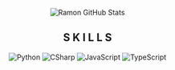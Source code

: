 <!-- GitHub Stats -->
<p align="center">
  <img src="https://github-readme-stats.vercel.app/api?username=Ramon-Sd&show_icons=true&theme=dark" alt="Ramon GitHub Stats" />
</p>

<!-- Skills -->
<h2 align="center">S K I L L S</h2>
<p align="center">
  <img src="https://img.shields.io/badge/Python-3776AB?style=for-the-badge&logo=python&logoColor=white" alt="Python" />
  <img src="https://img.shields.io/badge/C%23-512BD4?style=for-the-badge&logo=csharp&logoColor=white" alt="CSharp" />
  <img src="https://img.shields.io/badge/JavaScript-ffe100?style=for-the-badge&logo=javascript&logoColor=black" alt="JavaScript" />
  <img src="https://img.shields.io/badge/TypeScript-512BD4?style=for-the-badge&logo=typescript&logoColor=white" alt="TypeScript" />
</p>
